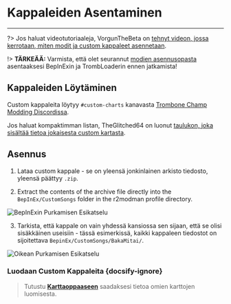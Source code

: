 # Kappaleiden Asentaminen
---
?> Jos haluat videotutoriaaleja, VorgunTheBeta on [tehnyt videon, jossa kerrotaan, miten modit ja custom kappaleet asennetaan](https://youtu.be/pSwNSGx-P5c).

!> **TÄRKEÄÄ:** Varmista, että olet seurannut [modien asennusopasta](installing-mods) asentaaksesi BepInExin ja TrombLoaderin ennen jatkamista!

## Kappaleiden Löytäminen

Custom kappaleita löytyy `#custom-charts` kanavasta [Trombone Champ Modding Discordissa](https://discord.gg/KVzKRsbetJ).

Jos haluat kompaktimman listan, TheGlitched64 on luonut [taulukon, joka sisältää tietoa jokaisesta custom kartasta](https://docs.google.com/spreadsheets/d/1xpoUnHdSJFqOQEK_637-HCECYtJsgK91oY4dRuDMtik/edit?usp=sharing).

## Asennus

1. Lataa custom kappale - se on yleensä jonkinlainen arkisto tiedosto, yleensä päättyy `.zip`.

2. Extract the contents of the archive file directly into the `BepInEx/CustomSongs` folder in the r2modman profile directory.

![BepInExin Purkamisen Esikatselu](../docs/files/customsongextract.png)

3. Tarkista, että kappale on vain yhdessä kansiossa sen sijaan, että se olisi sisäkkäinen useisiin - tässä esimerkissä, kaikki kappaleen tiedostot on sijoitettava `BepinEx/CustomSongs/BakaMitai/`.

![Oikean Purkamisen Esikatselu](../docs/files/customsongcorrect.png)

### Luodaan Custom Kappaleita {docsify-ignore}

> Tutustu [**Karttaoppaaseen**](creating-charts) saadaksesi tietoa omien karttojen luomisesta.